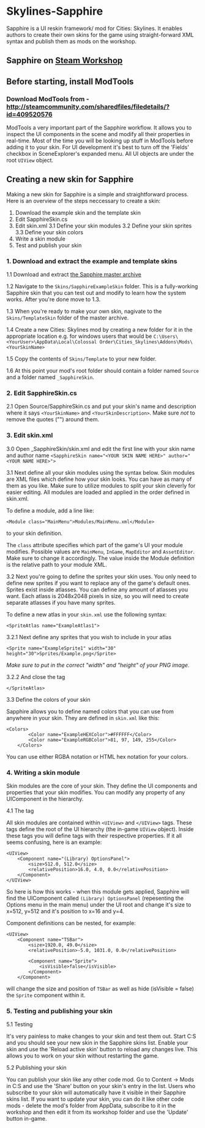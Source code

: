 # Skylines-Sapphire

Sapphire is a UI reskin framework/ mod for Cities: Skylines. It enables authors to create their own skins for the game using straight-forward XML syntax and publish them as mods on the workshop. 

## Sapphire on [Steam Workshop](http://steamcommunity.com/sharedfiles/filedetails/?id=421770876)

## Before starting, install ModTools
### Download ModTools from - http://steamcommunity.com/sharedfiles/filedetails/?id=409520576
ModTools a very important part of the Sapphire workflow. It allows you to inspect the UI components in the scene and modify all their properties in real-time. Most of the time you will be looking up stuff in ModTools before adding it to your skin. For UI development it's best to turn off the 'Fields' checkbox in SceneExplorer's expanded menu. All UI objects are under the root `UIView` object.

## Creating a new skin for Sapphire

Making a new skin for Sapphire is a simple and straightforward process. Here is an overview of the steps neccessary to create a skin:

1. Download the example skin and the template skin
2. Edit SapphireSkin.cs
3. Edit skin.xml
3.1 Define your skin modules
3.2 Define your skin sprites
3.3 Define your skin colors
4. Write a skin module
5. Test and publish your skin

### 1. Download and extract the example and template skins

1.1 Download and extract [the Sapphire master archive](https://github.com/AlexanderDzhoganov/Skylines-Sapphire/archive/master.zip)

1.2 Navigate to the `Skins/SapphireExampleSkin` folder. This is a fully-working Sapphire skin that you can test out and modify to learn how the system works. After you're done move to 1.3.

1.3 When you're ready to make your own skin, nagivate to the `Skins/TemplateSkin` folder of the master archive.

1.4 Create a new Cities: Skylines mod by creating a new folder for it in the appropriate location e.g. for windows users that would be `C:\Users\<YourUser>\AppData\Local\Colossal Order\Cities_Skylines\Addons\Mods\<YourSkinName>`

1.5 Copy the contents of `Skins/Template` to your new folder. 

1.6 At this point your mod's root folder should contain a folder named `Source` and a folder named `_SapphireSkin`. 

### 2. Edit SapphireSkin.cs

2.1 Open Source/SapphireSkin.cs and put your skin's name and description where it says `<YourSkinName>` and `<YourSkinDescription>`. Make sure *not* to remove the quotes ("") around them.

### 3. Edit skin.xml

3.0 Open _SapphireSkin/skin.xml and edit the first line with your skin name and author name
`<SapphireSkin name="<YOUR SKIN NAME HERE>" author="<YOUR NAME HERE>">`

3.1 Next define all your skin modules using the syntax below. Skin modules are XML files which define how your skin looks. You can have as many of them as you like. Make sure to utilize modules to split your skin cleverly for easier editing. All modules are loaded and applied in the order defined in skin.xml.

To define a module, add a line like:
```
<Module class="MainMenu">Modules/MainMenu.xml</Module>
```
to your skin definition.

The `class` attribute specifies which part of the game's UI your module modifies. Possible values are `MainMenu`, `InGame`, `MapEditor` and `AssetEditor`. Make sure to change it accordingly. The value inside the Module definition is the relative path to your module XML.

3.2 Next you're going to define the sprites your skin uses. You only need to define new sprites if you want to replace any of the game's default ones. Sprites exist inside atlasses. You can define any amount of atlasses you want. Each atlass is 2048x2048 pixels in size, so you will need to create separate atlasses if you have many sprites.

To define a new atlas in your `skin.xml` use the following syntax:

```
<SpriteAtlas name="ExampleAtlas1">
```

3.2.1 Next define any sprites that you wish to include in your atlas

```
<Sprite name="ExampleSprite1" width="30" height="30">Sprites/Example.png</Sprite>
```
*Make sure to put in the correct "width" and "height" of your PNG image.*

3.2.2 And close the tag

```
</SpriteAtlas>
```

3.3 Define the colors of your skin

Sapphire allows you to define named colors that you can use from anywhere in your skin. They are defined in `skin.xml` like this:

```
<Colors>
		<Color name="ExampleHEXColor">#FFFFFF</Color>
		<Color name="ExampleRGBColor">81, 97, 149, 255</Color>
	</Colors>
```
You can use either RGBA notation or HTML hex notation for your colors. 

### 4. Writing a skin module

Skin modules are the core of your skin. They define the UI components and properties that your skin modifies. You can modify any property of any UIComponent in the hierarchy.

4.1 The <UIView> tag

All skin modules are contained within `<UIView>` and `</UIView>` tags. These tags define the root of the UI hierarchy (the in-game `UIView` object). Inside these tags you will define <Component> tags with their respective properties. If it all seems confusing, here is an example:

```
<UIView>
	<Component name="(Library) OptionsPanel">
		<size>512.0, 512.0</size>
		<relativePosition>16.0, 4.0, 0.0</relativePosition>
	</Component>
</UIView>
```

So here is how this works - when this module gets applied, Sapphire will find the UIComponent called `(Library) OptionsPanel` (repesenting the Options menu in the main menu) under the UI root and change it's size to x=512, y=512 and it's position to x=16 and y=4. 

Component definitions can be nested, for example:

```
<UIView>
	<Component name="TSBar">
		<size>1920.0, 49.0</size>
		<relativePosition>-5.0, 1031.0, 0.0</relativePosition>
		
		<Component name="Sprite">
			<isVisible>false</isVisible>
		</Component>
	</Component>
```

will change the size and position of `TSBar` as well as hide (isVisible = false) the `Sprite` component within it.

### 5. Testing and publishing your skin

5.1 Testing

It's very painless to make changes to your skin and test them out. Start C:S and you should see your new skin in the Sapphire skins list. Enable your skin and use the 'Reload active skin' button to reload any changes live. This allows you to work on your skin without restarting the game.

5.2 Publishing your skin

You can publish your skin like any other code mod. Go to Content -> Mods in C:S and use the 'Share' button on your skin's entry in the list. Users who subscribe to your skin will automatically have it visible in their Sapphire skins list. If you want to update your skin, you can do it like other code mods - delete the mod's folder from AppData, subscribe to it in the workshop and then edit it from its workshop folder and use the 'Update' button in-game.
